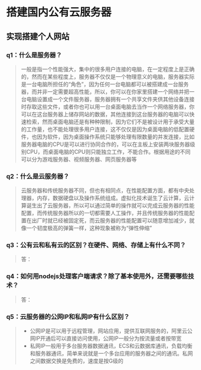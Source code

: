# 搭建国内公有云服务器

## 实现搭建个人网站

### q1：什么是服务器？

> 一般是指一个性能强大，集中的很多用户连接的电脑，在一定程度上是正确的，然而在某些程度上，服务器不仅仅是一个物理意义的电脑，服务器实际是一台电脑所担任的“角色”，因为任何一台电脑都可以被搭建成一台服务器，而并非一定需要超高性能，所以，你可以在你家里搭建一个网络并把一台电脑设置成一个文件服务器，服务器拥有一个共享文件夹供其他设备连接时存取这些文件，或者你也可以用一台桌面电脑去当作一个网络服务器，你可以在这台服务器上储存网站的数据，其他连接到这台服务器的电脑可以快速检索，然而桌面电脑还是有种种限制，因为它们不是被设计用于承受大量的工作量，也不能处理很多用户连接，这不仅仅是因为桌面电脑的低配置硬件，也因为软件，因为桌面操作系统只能够处理有限数量的并发连接，比如服务器电脑的CPU是可以进行协同合作的，可以在主板上安装两块服务器级别CPU，而桌面电脑的CPU则只能独立工作，不能合作。根据用途的不同可以分为游戏服务器、视频服务器、网页服务器等

### q2：什么是云服务器？

> 云服务器和传统服务器不同，但也有相同点，在性能配置方面，都有中央处理器，内存，数据硬盘以及操作系统组成。虚拟化技术诞生了云计算，云计算诞生出了云服务器，所以可以通过简单的操作就可以完成云服务器的性能配置，而传统服务器所以的一切都需要人工操作，并且传统服务器的性能配置在出厂时就已经被固定死，而云服务器的性能配置可以随意增加减少，就像一个韧度极高的弹簧一样，这种现象被称为“弹性伸缩”

### q3：公有云和私有云的区别？在硬件、网络、存储上有什么不同？

> 答：
>
>

### q4：如何用nodejs处理客户端请求？除了基本使用外，还需要哪些技术？

>答：
>
>

### q5：云服务器的公网IP和私网IP有什么区别？

> - 公网IP是可以用于远程管理，网站应用，提供互联网服务的，阿里云公网IP开通后可以直接访问使用，公网IP一般分为按流量或者按带宽
> - 私网IP一般用于多台服务器数据通讯，ECS和云数据库通讯，负载均衡和服务器通讯，简单来说就是一个多台应用的服务器之间的通讯。私网之间数据交换是免费的，速度是按G级的
